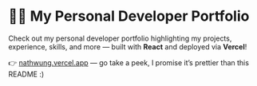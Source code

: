# 🧑‍💻 My Personal Developer Portfolio

Check out my personal developer portfolio highlighting my projects, experience, skills, and more — built with **React** and deployed via **Vercel**!

👉 [nathwung.vercel.app](https://nathwung.vercel.app) — go take a peek, I promise it’s prettier than this README :)
